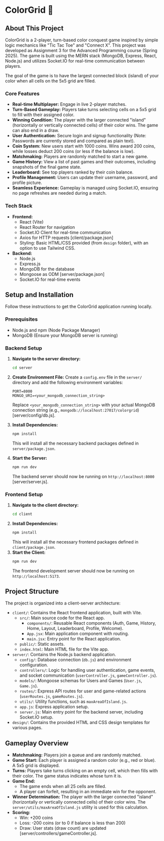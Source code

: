 # ColorGrid 🎨

## About This Project

ColorGrid is a 2-player, turn-based color conquest game inspired by simple logic mechanics like "Tic Tac Toe" and "Connect X". This project was developed as Assignment 3 for the Advanced Programming course (Spring 2025). The game is built using the MERN stack (MongoDB, Express, React, Node.js) and utilizes Socket.IO for real-time communication between players.

The goal of the game is to have the largest connected block (island) of your color when all cells on the 5x5 grid are filled.

### Core Features

* **Real-time Multiplayer:** Engage in live 2-player matches.
* **Turn-Based Gameplay:** Players take turns selecting cells on a 5x5 grid to fill with their assigned color.
* **Winning Condition:** The player with the larger connected "island" (horizontally or vertically connected cells) of their color wins. The game can also end in a draw.
* **User Authentication:** Secure login and signup functionality (Note: Passwords are currently stored and compared as plain text).
* **Coin System:** New users start with 1000 coins. Wins award 200 coins, while losses deduct 200 coins (or less if the balance is low).
* **Matchmaking:** Players are randomly matched to start a new game.
* **Game History:** View a list of past games and their outcomes, including snapshots of the final game state.
* **Leaderboard:** See top players ranked by their coin balance.
* **Profile Management:** Users can update their username, password, and profile picture.
* **Seamless Experience:** Gameplay is managed using Socket.IO, ensuring no page refreshes are needed during a match.

### Tech Stack

* **Frontend:**
    * React (Vite)
    * React Router for navigation
    * Socket.IO Client for real-time communication
    * Axios for HTTP requests [client/package.json]
    * Styling: Basic HTML/CSS provided (from `design` folder), with an option to use Tailwind CSS.
* **Backend:**
    * Node.js
    * Express.js
    * MongoDB for the database
    * Mongoose as ODM [server/package.json]
    * Socket.IO for real-time events

## Setup and Installation

Follow these instructions to get the ColorGrid application running locally.

### Prerequisites

* Node.js and npm (Node Package Manager)
* MongoDB (Ensure your MongoDB server is running)

### Backend Setup

1.  **Navigate to the server directory:**
    ```bash
    cd server
    ```
2.  **Create Environment File:**
    Create a `config.env` file in the `server/` directory and add the following environment variables:
    ```env
    PORT=8000
    MONGO_URI=<your_mongodb_connection_string>
    ```
    Replace `<your_mongodb_connection_string>` with your actual MongoDB connection string (e.g., `mongodb://localhost:27017/colorgrid`) [server/config/db.js].

3.  **Install Dependencies:**
    ```bash
    npm install
    ```
    This will install all the necessary backend packages defined in `server/package.json`.

4.  **Start the Server:**
    ```bash
    npm run dev
    ```
    The backend server should now be running on `http://localhost:8000` [server/server.js].

### Frontend Setup

1.  **Navigate to the client directory:**
    ```bash
    cd client
    ```
2.  **Install Dependencies:**
    ```bash
    npm install
    ```
    This will install all the necessary frontend packages defined in `client/package.json`.
3.  **Start the Client:**
    ```bash
    npm run dev
    ```
    The frontend development server should now be running on `http://localhost:5173`.

## Project Structure

The project is organized into a client-server architecture:

* `client/`: Contains the React frontend application, built with Vite.
    * `src/`: Main source code for the React app.
        * `components/`: Reusable React components (Auth, Game, History, Home, Layout, Leaderboard, Profile, Welcome).
        * `App.jsx`: Main application component with routing.
        * `main.jsx`: Entry point for the React application.
    * `public/`: Static assets.
    * `index.html`: Main HTML file for the Vite app.
* `server/`: Contains the Node.js backend application.
    * `config/`: Database connection (`db.js`) and environment configuration.
    * `controllers/`: Logic for handling user authentication, game events, and socket communication (`userController.js`, `gameController.js`).
    * `models/`: Mongoose schemas for Users and Games (`User.js`, `Game.js`).
    * `routes/`: Express API routes for user and game-related actions (`userRoutes.js`, `gameRoutes.js`).
    * `utils/`: Utility functions, such as `maxAreaOfIsland.js`.
    * `app.js`: Express application setup.
    * `server.js`: Main entry point for the backend server, including Socket.IO setup.
* `design/`: Contains the provided HTML and CSS design templates for various pages.

## Gameplay Overview

* **Matchmaking:** Players join a queue and are randomly matched.
* **Game Start:** Each player is assigned a random color (e.g., red or blue). A 5x5 grid is displayed.
* **Turns:** Players take turns clicking on an empty cell, which then fills with their color. The game status indicates whose turn it is.
* **Game End:**
    * The game ends when all 25 cells are filled.
    * A player can forfeit, resulting in an immediate win for the opponent.
* **Winner Determination:** The player with the larger connected "island" (horizontally or vertically connected cells) of their color wins. The `server/utils/maxAreaOfIsland.js` utility is used for this calculation.
* **Scoring:**
    * Win: +200 coins
    * Loss: -200 coins (or to 0 if balance is less than 200)
    * Draw: User stats (draw count) are updated [server/controllers/gameController.js].